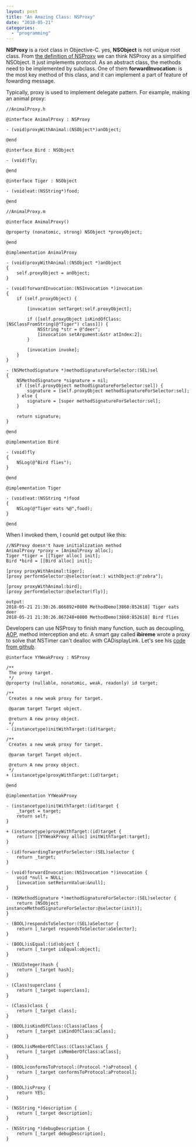 ```yaml
---
layout: post
title: "An Amazing Class: NSProxy"
date: "2018-05-21"
categories: 
  - "programming"
---
```


**NSProxy** is a root class in Objective-C. yes, **NSObject** is not unique root class. From [the definition of NSProxy](https://developer.apple.com/documentation/foundation/nsproxy?language=objc) we can think NSProxy as a simplified NSObject. It just implements protocol. As an abstract class, the methods need to be implemented by subclass. One of them **forwardInvocation:** is the most key method of this class, and it can implement a part of feature of fowarding message.

Typically, proxy is used to implement delegate pattern. For example, making an animal proxy:

```
//AnimalProxy.h

@interface AnimalProxy : NSProxy

- (void)proxyWithAnimal:(NSObject*)anObject;

@end

@interface Bird : NSObject

- (void)fly;

@end

@interface Tiger : NSObject

- (void)eat:(NSString*)food;

@end

//AnimalProxy.m

@interface AnimalProxy()

@property (nonatomic, strong) NSObject *proxyObject;

@end

@implementation AnimalProxy

- (void)proxyWithAnimal:(NSObject *)anObject
{
    self.proxyObject = anObject;
}

- (void)forwardInvocation:(NSInvocation *)invocation
{
    if (self.proxyObject) {

        [invocation setTarget:self.proxyObject];

        if ([self.proxyObject isKindOfClass:[NSClassFromString(@"Tiger") class]]) {
            NSString *str = @"deer";
            [invocation setArgument:&str atIndex:2];
        }

        [invocation invoke];
    }
}

- (NSMethodSignature *)methodSignatureForSelector:(SEL)sel
{
    NSMethodSignature *signature = nil;
    if ([self.proxyObject methodSignatureForSelector:sel]) {
        signature = [self.proxyObject methodSignatureForSelector:sel];
    } else {
        signature = [super methodSignatureForSelector:sel];
    }

    return signature;
}

@end

@implementation Bird

- (void)fly
{
    NSLog(@"Bird flies");
}

@end

@implementation Tiger

- (void)eat:(NSString *)food
{
    NSLog(@"Tiger eats %@",food);
}

@end

```

When I invoked them, I counld get output like this:

```
//NSProxy doesn't have initialization method
AnimalProxy *proxy = [AnimalProxy alloc];     
Tiger *tiger = [[Tiger alloc] init]; 
Bird *bird = [[Bird alloc] init];

[proxy proxyWithAnimal:tiger];  
[proxy performSelector:@selector(eat:) withObject:@"zebra"];

[proxy proxyWithAnimal:bird];   
[proxy performSelector:@selector(fly)];

output:
2018-05-21 21:30:26.866892+0800 MethodDemo[3860:852618] Tiger eats deer
2018-05-21 21:30:26.867248+0800 MethodDemo[3860:852618] Bird flies

```

Developers can use NSProxy to finish many function, such as decoupling, [AOP](http://www.jacklandrin.com/2018/05/15/talking-about-aspect-oriented-programming-in-ios/), method interception and etc. A smart gay called **ibireme** wrote a proxy to solve that NSTimer can't dealloc with CADisplayLink. Let's see his [code from github](https://github.com/ibireme/YYKit/blob/master/YYKit/Utility/YYWeakProxy.h).

```
@interface YYWeakProxy : NSProxy

/**
 The proxy target.
 */
@property (nullable, nonatomic, weak, readonly) id target;

/**
 Creates a new weak proxy for target.

 @param target Target object.

 @return A new proxy object.
 */
- (instancetype)initWithTarget:(id)target;

/**
 Creates a new weak proxy for target.

 @param target Target object.

 @return A new proxy object.
 */
+ (instancetype)proxyWithTarget:(id)target;

@end
```

```
@implementation YYWeakProxy

- (instancetype)initWithTarget:(id)target {
    _target = target;
    return self;
}

+ (instancetype)proxyWithTarget:(id)target {
    return [[YYWeakProxy alloc] initWithTarget:target];
}

- (id)forwardingTargetForSelector:(SEL)selector {
    return _target;
}

- (void)forwardInvocation:(NSInvocation *)invocation {
    void *null = NULL;
    [invocation setReturnValue:&null];
}

- (NSMethodSignature *)methodSignatureForSelector:(SEL)selector {
    return [NSObject instanceMethodSignatureForSelector:@selector(init)];
}

- (BOOL)respondsToSelector:(SEL)aSelector {
    return [_target respondsToSelector:aSelector];
}

- (BOOL)isEqual:(id)object {
    return [_target isEqual:object];
}

- (NSUInteger)hash {
    return [_target hash];
}

- (Class)superclass {
    return [_target superclass];
}

- (Class)class {
    return [_target class];
}

- (BOOL)isKindOfClass:(Class)aClass {
    return [_target isKindOfClass:aClass];
}

- (BOOL)isMemberOfClass:(Class)aClass {
    return [_target isMemberOfClass:aClass];
}

- (BOOL)conformsToProtocol:(Protocol *)aProtocol {
    return [_target conformsToProtocol:aProtocol];
}

- (BOOL)isProxy {
    return YES;
}

- (NSString *)description {
    return [_target description];
}

- (NSString *)debugDescription {
    return [_target debugDescription];
}
```
